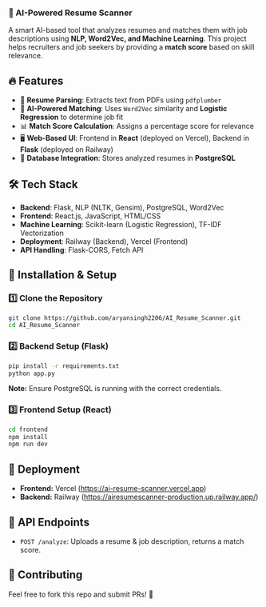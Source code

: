 
### 🚀 AI-Powered Resume Scanner

A smart AI-based tool that analyzes resumes and matches them with job descriptions using **NLP, Word2Vec, and Machine Learning**. This project helps recruiters and job seekers by providing a **match score** based on skill relevance.

## 🔥 Features
- 📄 **Resume Parsing**: Extracts text from PDFs using `pdfplumber`
- 🧠 **AI-Powered Matching**: Uses `Word2Vec` similarity and **Logistic Regression** to determine job fit
- 📊 **Match Score Calculation**: Assigns a percentage score for relevance
- 🖥 **Web-Based UI**: Frontend in **React** (deployed on Vercel), Backend in **Flask** (deployed on Railway)
- 📡 **Database Integration**: Stores analyzed resumes in **PostgreSQL**

## 🛠 Tech Stack
- **Backend**: Flask, NLP (NLTK, Gensim), PostgreSQL, Word2Vec
- **Frontend**: React.js, JavaScript, HTML/CSS
- **Machine Learning**: Scikit-learn (Logistic Regression), TF-IDF Vectorization
- **Deployment**: Railway (Backend), Vercel (Frontend)
- **API Handling**: Flask-CORS, Fetch API

## 🚀 Installation & Setup

### 1️⃣ Clone the Repository
```sh
git clone https://github.com/aryansingh2206/AI_Resume_Scanner.git
cd AI_Resume_Scanner
```

### 2️⃣ Backend Setup (Flask)
```sh
pip install -r requirements.txt
python app.py
```
**Note:** Ensure PostgreSQL is running with the correct credentials.

### 3️⃣ Frontend Setup (React)
```sh
cd frontend
npm install
npm run dev
```

## 📡 Deployment
- **Frontend:** Vercel (https://ai-resume-scanner.vercel.app)
- **Backend:** Railway (https://airesumescanner-production.up.railway.app/)

## 📜 API Endpoints
- `POST /analyze`: Uploads a resume & job description, returns a match score.

## 🤝 Contributing
Feel free to fork this repo and submit PRs! 🚀
